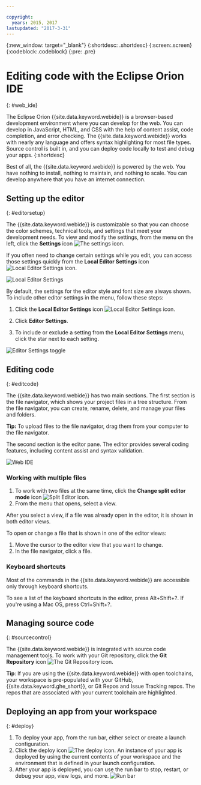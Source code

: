 ```yaml
---

copyright:
  years: 2015, 2017
lastupdated: "2017-3-31"
---
```


{:new_window: target="_blank"}
{:shortdesc: .shortdesc}
{:screen:.screen}
{:codeblock:.codeblock}
{:pre: .pre}

# Editing code with the Eclipse Orion IDE
{: #web_ide}

The Eclipse Orion {{site.data.keyword.webide}} is a browser-based development environment where you can develop for the web. You can develop in JavaScript, HTML, and CSS with the help of content assist, code completion, and error checking. The {{site.data.keyword.webide}} works with nearly any language and offers syntax highlighting for most file types. Source control is built in, and you can deploy code locally to test and debug your apps.
{:shortdesc}

Best of all, the {{site.data.keyword.webide}} is powered by the web. You have nothing to install, nothing to maintain, and nothing to scale. You can develop anywhere that you have an internet connection.

## Setting up the editor
{: #editorsetup}

The {{site.data.keyword.webide}} is customizable so that you can choose the color schemes, technical tools, and settings that meet your development needs. To view and modify the settings, from the menu on the left, click the **Settings** icon <img class="inline" src="images/webide_settings_icon_light_small.png"  alt="The settings icon">.

If you often need to change certain settings while you edit, you can access those settings quickly from the **Local Editor Settings** icon <img class="inline" src="images/webide_local_settings_icon_light_small.png"  alt="Local Editor Settings icon">. 

![Local Editor Settings](images/webide_local_editor_settings_light.png)

By default, the settings for the editor style and font size are always shown. To include other editor settings in the menu, follow these steps:

1. Click the **Local Editor Settings** icon <img class="inline" src="images/webide_local_settings_icon_light_small.png"  alt="Local Editor Settings icon">.

2. Click **Editor Settings**.

3. To include or exclude a setting from the **Local Editor Settings** menu, click the star next to each setting.

![Editor Settings toggle](images/webide_editor_settings_toggle_light.png)


## Editing code
{: #editcode}

The {{site.data.keyword.webide}} has two main sections. The first section is the file navigator, which shows your project files in a tree structure. From the file navigator, you can create, rename, delete, and manage your files and folders.

**Tip:** To upload files to the file navigator, drag them from your computer to the file navigator.

The second section is the editor pane. The editor provides several coding features, including content assist and syntax validation.

![Web IDE](images/webide_light.png)

### Working with multiple files
1. To work with two files at the same time, click the **Change split editor mode** icon <img class="inline" src="images/webide_split_editor_icon_light_small.png"  alt="Split Editor icon">.
2. From the menu that opens, select a view.

 After you select a view, if a file was already open in the editor, it is shown in both editor views.

 To open or change a file that is shown in one of the editor views:
 1. Move the cursor to the editor view that you want to change.
 2. In the file navigator, click a file.

### Keyboard shortcuts
Most of the commands in the {{site.data.keyword.webide}} are accessible only through keyboard shortcuts.

To see a list of the keyboard shortcuts in the editor, press Alt+Shift+?. If you're using a Mac OS, press Ctrl+Shift+?.

## Managing source code
{: #sourcecontrol}

The {{site.data.keyword.webide}} is integrated with source code management tools. To work with your Git repository, click the **Git Repository** icon <img class="inline" src="images/webide_git_icon_light_small.png"  alt="The Git Repository icon">. 

 **Tip**: If you are using the {{site.data.keyword.webide}} with open toolchains, your workspace is pre-populated with your GitHub,  {{site.data.keyword.ghe_short}}, or Git Repos and  Issue Tracking repos. The repos that are associated with your current toolchain are highlighted.


## Deploying an app from your workspace
{: #deploy}

1. To deploy your app, from the run bar, either select or create a launch configuration.
1. Click the deploy icon <img class="inline" src="images/webide_deploy_button_light_small.png"  alt="The deploy icon">. An instance of your app is deployed by using the current contents of your workspace and the environment that is defined in your launch configuration. 
2. After your app is deployed, you can use the run bar to stop, restart, or debug your app, view logs, and more.
![Run bar](images/webide_runbar_light.png)    

<!-- 3/6/2016: bl commands don't work with V2/CD 
## Editing outside of the {{site.data.keyword.webide}}
{: #editlocal}

To use an editor besides the {{site.data.keyword.webide}}, set up {{site.data.keyword.Bluemix_live}} so that you can work directly with your project files in any tool. {{site.data.keyword.Bluemix_live_notm}} is a command-line application that synchronizes the changes in your local file system with your cloud workspace in {{site.data.keyword.jazzhub}}. 

### Before you begin 

Download and install the [{{site.data.keyword.Bluemix_live_notm}} command-line interface![External link icon](../../icons/launch-glyph.svg "External link icon")](http://livesyncdownload.ng.bluemix.net){: new_window}.

### Synchronizing your local environment with {{site.data.keyword.Bluemix_notm}}
{: #edit_local_download}

1. Open a command-line window.
2. Sign in to {{site.data.keyword.Bluemix_notm}}:

	```
	bl login
	```
	{: pre}

3. When you are prompted, enter your IBMid and password.
4. View a list of your {{site.data.keyword.Bluemix_notm}} projects: 

	```
	bl projects
	```
	{: pre}

4. Synchronize your local environment with your project on {{site.data.keyword.Bluemix_notm}}:

	```
	bl sync projectName
	```
	{: pre}

where `projectName` is your {{site.data.keyword.Bluemix_notm}} app's name.

When you are finished editing, enter `q` to end synchronization.

### Enabling the Desktop Sync feature to edit code locally

The Desktop Sync feature is like Live Edit mode for the command line. You need the Desktop Sync feature to debug on the command line.
1. In another command-line window, enable the Desktop Sync feature:

	```
	cd localDirectory
	bl start
	```
	{: codeblock}

2. Use the launch configuration that you created in the {{site.data.keyword.webide}}. After you select the launch configuration, the Desktop Sync feature is enabled in your local environment. In the command-line window that you just opened, you can view the app's URL, the debug URL, the manage URL, and view the {{site.data.keyword.Bluemix_live_notm}} state.

3. Refresh the browser and verify that you can see the changes that you saved to static files in the local workspace. 

### Disabling the Desktop Sync feature

1. In the second command-line window, enter `bl stop`.
2. In the first command-line window, enter `q`.

--> 
